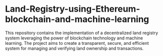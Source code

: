 # Land-Registry-using-Ethereum-blockchain-and-machine-learning
This repository contains the implementation of a decentralized land registry system leveraging the power of blockchain technology and machine learning. The project aims to create a transparent, secure, and efficient system for managing and verifying land ownership and transactions.
